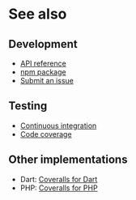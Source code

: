 # See also

## Development
- [API reference](https://dev.belin.io/coveralls.js/api)
- [npm package](https://www.npmjs.com/package/@cedx/coveralls)
- [Submit an issue](https://git.belin.io/cedx/coveralls.js/issues)

## Testing
- [Continuous integration](https://travis-ci.com/cedx/coveralls.js)
- [Code coverage](https://coveralls.io/github/cedx/coveralls.js)

## Other implementations
- Dart: [Coveralls for Dart](https://dev.belin.io/coveralls.dart)
- PHP: [Coveralls for PHP](https://dev.belin.io/coveralls.php)
